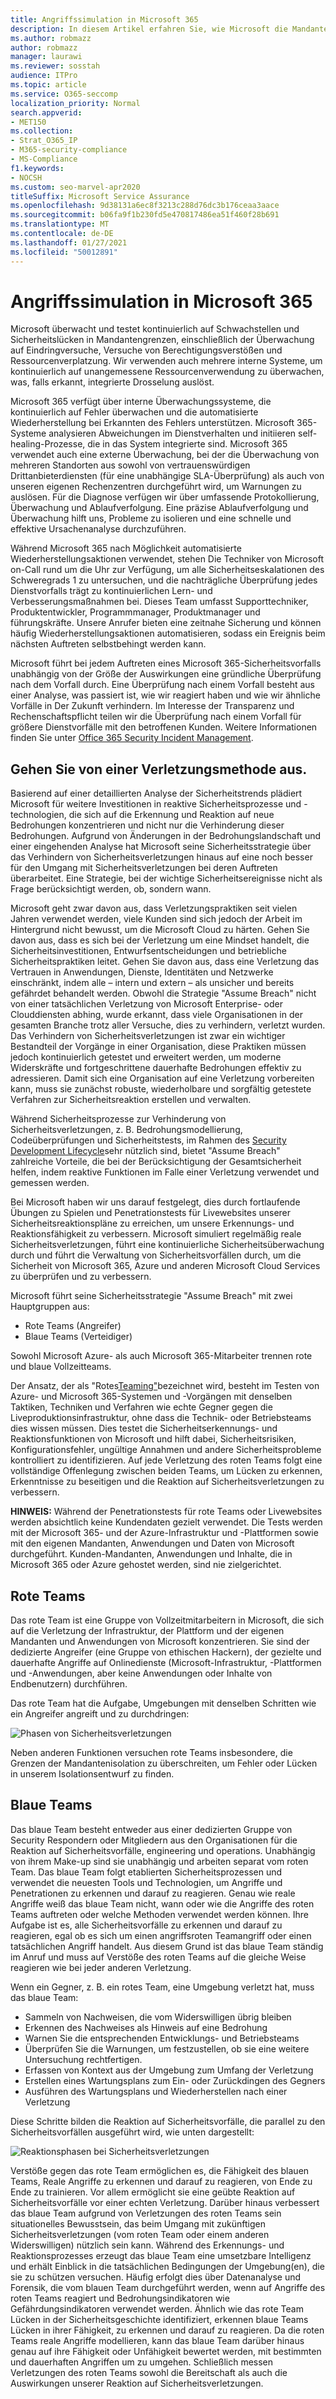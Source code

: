 ```yaml
---
title: Angriffssimulation in Microsoft 365
description: In diesem Artikel erfahren Sie, wie Microsoft die Mandantengrenzen für Microsoft 365 kontinuierlich überwacht und testet.
ms.author: robmazz
author: robmazz
manager: laurawi
ms.reviewer: sosstah
audience: ITPro
ms.topic: article
ms.service: O365-seccomp
localization_priority: Normal
search.appverid:
- MET150
ms.collection:
- Strat_O365_IP
- M365-security-compliance
- MS-Compliance
f1.keywords:
- NOCSH
ms.custom: seo-marvel-apr2020
titleSuffix: Microsoft Service Assurance
ms.openlocfilehash: 9d38131a6ec8f3213c288d76dc3b176ceaa3aace
ms.sourcegitcommit: b06fa9f1b230fd5e470817486ea51f460f28b691
ms.translationtype: MT
ms.contentlocale: de-DE
ms.lasthandoff: 01/27/2021
ms.locfileid: "50012891"
---
```

# <a name="attack-simulation-in-microsoft-365"></a>Angriffssimulation in Microsoft 365

Microsoft überwacht und testet kontinuierlich auf Schwachstellen und Sicherheitslücken in Mandantengrenzen, einschließlich der Überwachung auf Eindringversuche, Versuche von Berechtigungsverstößen und Ressourcenverplatzung. Wir verwenden auch mehrere interne Systeme, um kontinuierlich auf unangemessene Ressourcenverwendung zu überwachen, was, falls erkannt, integrierte Drosselung auslöst.

Microsoft 365 verfügt über interne Überwachungssysteme, die kontinuierlich auf Fehler überwachen und die automatisierte Wiederherstellung bei Erkannten des Fehlers unterstützen. Microsoft 365-Systeme analysieren Abweichungen im Dienstverhalten und initiieren self-healing-Prozesse, die in das System integrierte sind. Microsoft 365 verwendet auch eine externe Überwachung, bei der die Überwachung von mehreren Standorten aus sowohl von vertrauenswürdigen Drittanbieterdiensten (für eine unabhängige SLA-Überprüfung) als auch von unseren eigenen Rechenzentren durchgeführt wird, um Warnungen zu auslösen. Für die Diagnose verfügen wir über umfassende Protokollierung, Überwachung und Ablaufverfolgung. Eine präzise Ablaufverfolgung und Überwachung hilft uns, Probleme zu isolieren und eine schnelle und effektive Ursachenanalyse durchzuführen.

Während Microsoft 365 nach Möglichkeit automatisierte Wiederherstellungsaktionen verwendet, stehen Die Techniker von Microsoft on-Call rund um die Uhr zur Verfügung, um alle Sicherheitseskalationen des Schweregrads 1 zu untersuchen, und die nachträgliche Überprüfung jedes Dienstvorfalls trägt zu kontinuierlichen Lern- und Verbesserungsmaßnahmen bei. Dieses Team umfasst Supporttechniker, Produktentwickler, Programmmanager, Produktmanager und führungskräfte. Unsere Anrufer bieten eine zeitnahe Sicherung und können häufig Wiederherstellungsaktionen automatisieren, sodass ein Ereignis beim nächsten Auftreten selbstbehingt werden kann.

Microsoft führt bei jedem Auftreten eines Microsoft 365-Sicherheitsvorfalls unabhängig von der Größe der Auswirkungen eine gründliche Überprüfung nach dem Vorfall durch. Eine Überprüfung nach einem Vorfall besteht aus einer Analyse, was passiert ist, wie wir reagiert haben und wie wir ähnliche Vorfälle in Der Zukunft verhindern. Im Interesse der Transparenz und Rechenschaftspflicht teilen wir die Überprüfung nach einem Vorfall für größere Dienstvorfälle mit den betroffenen Kunden. Weitere Informationen finden Sie unter [Office 365 Security Incident Management](https://aka.ms/Office365SIM).

## <a name="assume-breach-methodology"></a>Gehen Sie von einer Verletzungsmethode aus.

Basierend auf einer detaillierten Analyse der Sicherheitstrends plädiert Microsoft für weitere Investitionen in reaktive Sicherheitsprozesse und -technologien, die sich auf die Erkennung und Reaktion auf neue Bedrohungen konzentrieren und nicht nur die Verhinderung dieser Bedrohungen. Aufgrund von Änderungen in der Bedrohungslandschaft und einer eingehenden Analyse hat Microsoft seine Sicherheitsstrategie über das Verhindern von Sicherheitsverletzungen hinaus auf eine noch besser für den Umgang mit Sicherheitsverletzungen bei deren Auftreten überarbeitet. Eine Strategie, bei der wichtige Sicherheitsereignisse nicht als Frage berücksichtigt werden, ob, sondern wann.

Microsoft geht [](https://www.microsoft.com/TrustCenter/Security/default.aspx) zwar davon aus, dass Verletzungspraktiken seit vielen Jahren verwendet werden, viele Kunden sind sich jedoch der Arbeit im Hintergrund nicht bewusst, um die Microsoft Cloud zu härten. Gehen Sie davon aus, dass es sich bei der Verletzung um eine Mindset handelt, die Sicherheitsinvestitionen, Entwurfsentscheidungen und betriebliche Sicherheitspraktiken leitet. Gehen Sie davon aus, dass eine Verletzung das Vertrauen in Anwendungen, Dienste, Identitäten und Netzwerke einschränkt, indem alle – intern und extern – als unsicher und bereits gefährdet behandelt werden. Obwohl die Strategie "Assume Breach" nicht von einer tatsächlichen Verletzung von Microsoft Enterprise- oder Clouddiensten abhing, wurde erkannt, dass viele Organisationen in der gesamten Branche trotz aller Versuche, dies zu verhindern, verletzt wurden. Das Verhindern von Sicherheitsverletzungen ist zwar ein wichtiger Bestandteil der Vorgänge in einer Organisation, diese Praktiken müssen jedoch kontinuierlich getestet und erweitert werden, um moderne Widerskräfte und fortgeschrittene dauerhafte Bedrohungen effektiv zu adressieren. Damit sich eine Organisation auf eine Verletzung vorbereiten kann, muss sie zunächst robuste, wiederholbare und sorgfältig getestete Verfahren zur Sicherheitsreaktion erstellen und verwalten.

Während Sicherheitsprozesse zur Verhinderung von Sicherheitsverletzungen, z. B. Bedrohungsmodellierung, Codeüberprüfungen und Sicherheitstests, im Rahmen des [Security Development Lifecycle](https://www.microsoft.com/securityengineering/sdl/)sehr nützlich sind, bietet "Assume Breach" zahlreiche Vorteile, die bei der Berücksichtigung der Gesamtsicherheit helfen, indem reaktive Funktionen im Falle einer Verletzung verwendet und gemessen werden.

Bei Microsoft haben wir uns darauf festgelegt, dies durch fortlaufende Übungen zu Spielen und Penetrationstests für Livewebsites unserer Sicherheitsreaktionspläne zu erreichen, um unsere Erkennungs- und Reaktionsfähigkeit zu verbessern. Microsoft simuliert regelmäßig reale Sicherheitsverletzungen, führt eine kontinuierliche Sicherheitsüberwachung durch und führt die Verwaltung von Sicherheitsvorfällen durch, um die Sicherheit von Microsoft 365, Azure und anderen Microsoft Cloud Services zu überprüfen und zu verbessern.

Microsoft führt seine Sicherheitsstrategie "Assume Breach" mit zwei Hauptgruppen aus:

- Rote Teams (Angreifer)
- Blaue Teams (Verteidiger)

Sowohl Microsoft Azure- als auch Microsoft 365-Mitarbeiter trennen rote und blaue Vollzeitteams.

Der Ansatz, der als "Rotes[Teaming"](https://go.microsoft.com/fwlink/?linkid=518599)bezeichnet wird, besteht im Testen von Azure- und Microsoft 365-Systemen und -Vorgängen mit denselben Taktiken, Techniken und Verfahren wie echte Gegner gegen die Liveproduktionsinfrastruktur, ohne dass die Technik- oder Betriebsteams dies wissen müssen. Dies testet die Sicherheitserkennungs- und Reaktionsfunktionen von Microsoft und hilft dabei, Sicherheitsrisiken, Konfigurationsfehler, ungültige Annahmen und andere Sicherheitsprobleme kontrolliert zu identifizieren. Auf jede Verletzung des roten Teams folgt eine vollständige Offenlegung zwischen beiden Teams, um Lücken zu erkennen, Erkenntnisse zu beseitigen und die Reaktion auf Sicherheitsverletzungen zu verbessern.

**HINWEIS:** Während der Penetrationstests für rote Teams oder Livewebsites werden absichtlich keine Kundendaten gezielt verwendet. Die Tests werden mit der Microsoft 365- und der Azure-Infrastruktur und -Plattformen sowie mit den eigenen Mandanten, Anwendungen und Daten von Microsoft durchgeführt. Kunden-Mandanten, Anwendungen und Inhalte, die in Microsoft 365 oder Azure gehostet werden, sind nie zielgerichtet.

## <a name="red-teams"></a>Rote Teams

Das rote Team ist eine Gruppe von Vollzeitmitarbeitern in Microsoft, die sich auf die Verletzung der Infrastruktur, der Plattform und der eigenen Mandanten und Anwendungen von Microsoft konzentrieren. Sie sind der dedizierte Angreifer (eine Gruppe von ethischen Hackern), der gezielte und dauerhafte Angriffe auf Onlinedienste (Microsoft-Infrastruktur, -Plattformen und -Anwendungen, aber keine Anwendungen oder Inhalte von Endbenutzern) durchführen.

Das rote Team hat die Aufgabe, Umgebungen mit denselben Schritten wie ein Angreifer angreift und zu durchdringen:

![Phasen von Sicherheitsverletzungen](../media/office-365-isolation-breach-stages.png)

Neben anderen Funktionen versuchen rote Teams insbesondere, die Grenzen der Mandantenisolation zu überschreiten, um Fehler oder Lücken in unserem Isolationsentwurf zu finden.

## <a name="blue-teams"></a>Blaue Teams

Das blaue Team besteht entweder aus einer dedizierten Gruppe von Security Respondern oder Mitgliedern aus den Organisationen für die Reaktion auf Sicherheitsvorfälle, engineering und operations. Unabhängig von ihrem Make-up sind sie unabhängig und arbeiten separat vom roten Team. Das blaue Team folgt etablierten Sicherheitsprozessen und verwendet die neuesten Tools und Technologien, um Angriffe und Penetrationen zu erkennen und darauf zu reagieren. Genau wie reale Angriffe weiß das blaue Team nicht, wann oder wie die Angriffe des roten Teams auftreten oder welche Methoden verwendet werden können. Ihre Aufgabe ist es, alle Sicherheitsvorfälle zu erkennen und darauf zu reagieren, egal ob es sich um einen angriffsroten Teamangriff oder einen tatsächlichen Angriff handelt. Aus diesem Grund ist das blaue Team ständig im Anruf und muss auf Verstöße des roten Teams auf die gleiche Weise reagieren wie bei jeder anderen Verletzung.

Wenn ein Gegner, z. B. ein rotes Team, eine Umgebung verletzt hat, muss das blaue Team:

- Sammeln von Nachweisen, die vom Widerswilligen übrig bleiben
- Erkennen des Nachweises als Hinweis auf eine Bedrohung
- Warnen Sie die entsprechenden Entwicklungs- und Betriebsteams
- Überprüfen Sie die Warnungen, um festzustellen, ob sie eine weitere Untersuchung rechtfertigen.
- Erfassen von Kontext aus der Umgebung zum Umfang der Verletzung
- Erstellen eines Wartungsplans zum Ein- oder Zurückdingen des Gegners
- Ausführen des Wartungsplans und Wiederherstellen nach einer Verletzung

Diese Schritte bilden die Reaktion auf Sicherheitsvorfälle, die parallel zu den Sicherheitsvorfällen ausgeführt wird, wie unten dargestellt:

![Reaktionsphasen bei Sicherheitsverletzungen](../media/office-365-isolation-breach-response-stages.png)

Verstöße gegen das rote Team ermöglichen es, die Fähigkeit des blauen Teams, Reale Angriffe zu erkennen und darauf zu reagieren, von Ende zu Ende zu trainieren. Vor allem ermöglicht sie eine geübte Reaktion auf Sicherheitsvorfälle vor einer echten Verletzung. Darüber hinaus verbessert das blaue Team aufgrund von Verletzungen des roten Teams sein situationelles Bewusstsein, das beim Umgang mit zukünftigen Sicherheitsverletzungen (vom roten Team oder einem anderen Widerswilligen) nützlich sein kann. Während des Erkennungs- und Reaktionsprozesses erzeugt das blaue Team eine umsetzbare Intelligenz und erhält Einblick in die tatsächlichen Bedingungen der Umgebung(en), die sie zu schützen versuchen. Häufig erfolgt dies über Datenanalyse und Forensik, die vom blauen Team durchgeführt werden, wenn auf Angriffe des roten Teams reagiert und Bedrohungsindikatoren wie Gefährdungsindikatoren verwendet werden. Ähnlich wie das rote Team Lücken in der Sicherheitsgeschichte identifiziert, erkennen blaue Teams Lücken in ihrer Fähigkeit, zu erkennen und darauf zu reagieren. Da die roten Teams reale Angriffe modellieren, kann das blaue Team darüber hinaus genau auf ihre Fähigkeit oder Unfähigkeit bewertet werden, mit bestimmten und dauerhaften Angriffen um zu umgehen. Schließlich messen Verletzungen des roten Teams sowohl die Bereitschaft als auch die Auswirkungen unserer Reaktion auf Sicherheitsverletzungen.
